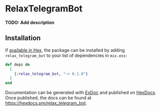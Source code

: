 # RelaxTelegramBot

**TODO: Add description**

## Installation

If [available in Hex](https://hex.pm/docs/publish), the package can be installed
by adding `relax_telegram_bot` to your list of dependencies in `mix.exs`:

```elixir
def deps do
  [
    {:relax_telegram_bot, "~> 0.1.0"}
  ]
end
```

Documentation can be generated with [ExDoc](https://github.com/elixir-lang/ex_doc)
and published on [HexDocs](https://hexdocs.pm). Once published, the docs can
be found at <https://hexdocs.pm/relax_telegram_bot>.

